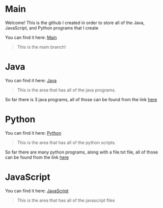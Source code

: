 # Main

Welcome! This is the github I created in order to store all of the Java, JavaScript, and Python programs that I create

You can find it here:
[Main](https://github.com/devonk15/Java/tree/main)
> This is the main branch!
# Java

You can find it here:
[Java](https://github.com/devonk15/Java/tree/java)
>This is the area that has all of the java programs.

So far there is 3 java programs, all of those can be found from the link [here](#java)

# Python 

You can find it here:
[Python](https://github.com/devonk15/Java/tree/python)
>This is the area that has all of the python scripts.

So far there are many python programs, along with a file.txt file, all of those can be found from the link [here](#python)

# JavaScript

You can find it here:
[JavaScript](https://github.com/devonk15/Java/tree/javascript_)
> This is the area that has all of the javascript files
